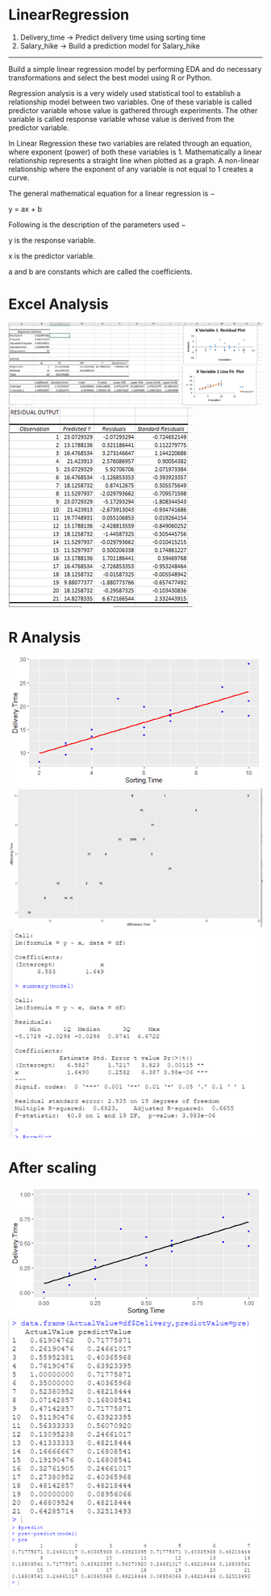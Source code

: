 # LinearRegression

1) Delivery_time -> Predict delivery time using sorting time 
2) Salary_hike -> Build a prediction model for Salary_hike

------------------------------------------------------------

Build a simple linear regression model by performing EDA and do necessary transformations and select the best model using R or Python.

Regression analysis is a very widely used statistical tool to establish a relationship model between two variables. One of these variable is called predictor variable whose value is gathered through experiments. The other variable is called response variable whose value is derived from the predictor variable.

In Linear Regression these two variables are related through an equation, where exponent (power) of both these variables is 1. Mathematically a linear relationship represents a straight line when plotted as a graph. A non-linear relationship where the exponent of any variable is not equal to 1 creates a curve.

The general mathematical equation for a linear regression is −

y = ax + b

Following is the description of the parameters used −

y is the response variable.

x is the predictor variable.

a and b are constants which are called the coefficients.

# Excel Analysis
![](image/excelresult.PNG)
![](image/result.PNG)


# R Analysis
![](image/Rplot.png)
![](image/label.PNG)
![](image/11.PNG)

# After scaling
![](image/afterscal.png)
![](image/aVSp.PNG)
![](image/rpredict.PNG)
